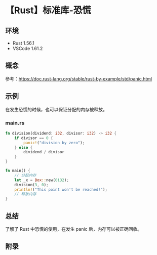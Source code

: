 # 【Rust】标准库-恐慌

## 环境

- Rust 1.56.1
- VSCode 1.61.2

## 概念

参考：<https://doc.rust-lang.org/stable/rust-by-example/std/panic.html>  

## 示例

在发生恐慌的时候，也可以保证分配的内存被释放。

### main.rs

```rust
fn division(dividend: i32, divisor: i32) -> i32 {
    if divisor == 0 {
        panic!("division by zero");
    } else {
        dividend / divisor
    }
}

fn main() {
    // 分配内存
    let _x = Box::new(0i32);
    division(3, 0);
    println!("This point won't be reached!");
    // 释放内存
}
```

## 总结

了解了 Rust 中恐慌的使用，在发生 panic 后，内存可以被正确回收。

## 附录
